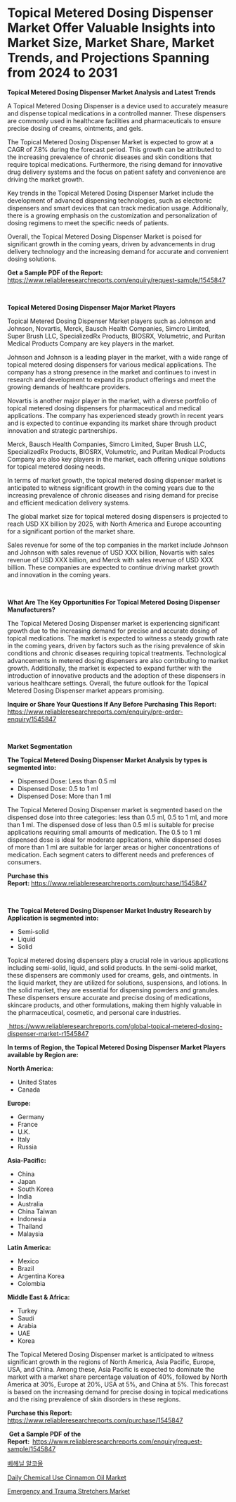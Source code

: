 <p><h1>Topical Metered Dosing Dispenser Market Offer Valuable Insights into Market Size, Market Share, Market Trends, and Projections Spanning from 2024 to 2031</h1></p><p><strong>Topical Metered Dosing Dispenser Market Analysis and Latest Trends</strong></p>
<p><p>A Topical Metered Dosing Dispenser is a device used to accurately measure and dispense topical medications in a controlled manner. These dispensers are commonly used in healthcare facilities and pharmaceuticals to ensure precise dosing of creams, ointments, and gels.</p><p>The Topical Metered Dosing Dispenser Market is expected to grow at a CAGR of 7.8% during the forecast period. This growth can be attributed to the increasing prevalence of chronic diseases and skin conditions that require topical medications. Furthermore, the rising demand for innovative drug delivery systems and the focus on patient safety and convenience are driving the market growth.</p><p>Key trends in the Topical Metered Dosing Dispenser Market include the development of advanced dispensing technologies, such as electronic dispensers and smart devices that can track medication usage. Additionally, there is a growing emphasis on the customization and personalization of dosing regimens to meet the specific needs of patients.</p><p>Overall, the Topical Metered Dosing Dispenser Market is poised for significant growth in the coming years, driven by advancements in drug delivery technology and the increasing demand for accurate and convenient dosing solutions.</p></p>
<p><strong>Get a Sample PDF of the Report:&nbsp;</strong> <a href="https://www.reliableresearchreports.com/enquiry/request-sample/1545847">https://www.reliableresearchreports.com/enquiry/request-sample/1545847</a></p>
<p>&nbsp;</p>
<p><strong>Topical Metered Dosing Dispenser Major Market Players</strong></p>
<p><p>Topical Metered Dosing Dispenser Market players such as Johnson and Johnson, Novartis, Merck, Bausch Health Companies, Simcro Limited, Super Brush LLC, SpecializedRx Products, BIOSRX, Volumetric, and Puritan Medical Products Company are key players in the market.</p><p>Johnson and Johnson is a leading player in the market, with a wide range of topical metered dosing dispensers for various medical applications. The company has a strong presence in the market and continues to invest in research and development to expand its product offerings and meet the growing demands of healthcare providers.</p><p>Novartis is another major player in the market, with a diverse portfolio of topical metered dosing dispensers for pharmaceutical and medical applications. The company has experienced steady growth in recent years and is expected to continue expanding its market share through product innovation and strategic partnerships.</p><p>Merck, Bausch Health Companies, Simcro Limited, Super Brush LLC, SpecializedRx Products, BIOSRX, Volumetric, and Puritan Medical Products Company are also key players in the market, each offering unique solutions for topical metered dosing needs.</p><p>In terms of market growth, the topical metered dosing dispenser market is anticipated to witness significant growth in the coming years due to the increasing prevalence of chronic diseases and rising demand for precise and efficient medication delivery systems.</p><p>The global market size for topical metered dosing dispensers is projected to reach USD XX billion by 2025, with North America and Europe accounting for a significant portion of the market share.</p><p>Sales revenue for some of the top companies in the market include Johnson and Johnson with sales revenue of USD XXX billion, Novartis with sales revenue of USD XXX billion, and Merck with sales revenue of USD XXX billion. These companies are expected to continue driving market growth and innovation in the coming years.</p></p>
<p>&nbsp;</p>
<p><strong>What Are The Key Opportunities For Topical Metered Dosing Dispenser Manufacturers?</strong></p>
<p><p>The Topical Metered Dosing Dispenser market is experiencing significant growth due to the increasing demand for precise and accurate dosing of topical medications. The market is expected to witness a steady growth rate in the coming years, driven by factors such as the rising prevalence of skin conditions and chronic diseases requiring topical treatments. Technological advancements in metered dosing dispensers are also contributing to market growth. Additionally, the market is expected to expand further with the introduction of innovative products and the adoption of these dispensers in various healthcare settings. Overall, the future outlook for the Topical Metered Dosing Dispenser market appears promising.</p></p>
<p><strong>Inquire or Share Your Questions If Any Before Purchasing This Report:</strong> <a href="https://www.reliableresearchreports.com/enquiry/pre-order-enquiry/1545847">https://www.reliableresearchreports.com/enquiry/pre-order-enquiry/1545847</a></p>
<p>&nbsp;</p>
<p><strong>Market Segmentation</strong></p>
<p><strong>The Topical Metered Dosing Dispenser Market Analysis by types is segmented into:</strong></p>
<p><ul><li>Dispensed Dose: Less than 0.5 ml</li><li>Dispensed Dose: 0.5 to 1 ml</li><li>Dispensed Dose: More than 1 ml</li></ul></p>
<p><p>The Topical Metered Dosing Dispenser market is segmented based on the dispensed dose into three categories: less than 0.5 ml, 0.5 to 1 ml, and more than 1 ml. The dispensed dose of less than 0.5 ml is suitable for precise applications requiring small amounts of medication. The 0.5 to 1 ml dispensed dose is ideal for moderate applications, while dispensed doses of more than 1 ml are suitable for larger areas or higher concentrations of medication. Each segment caters to different needs and preferences of consumers.</p></p>
<p><strong>Purchase this Report:&nbsp;</strong><a href="https://www.reliableresearchreports.com/purchase/1545847">https://www.reliableresearchreports.com/purchase/1545847</a></p>
<p>&nbsp;</p>
<p><strong>The Topical Metered Dosing Dispenser Market Industry Research by Application is segmented into:</strong></p>
<p><ul><li>Semi-solid</li><li>Liquid</li><li>Solid</li></ul></p>
<p><p>Topical metered dosing dispensers play a crucial role in various applications including semi-solid, liquid, and solid products. In the semi-solid market, these dispensers are commonly used for creams, gels, and ointments. In the liquid market, they are utilized for solutions, suspensions, and lotions. In the solid market, they are essential for dispensing powders and granules. These dispensers ensure accurate and precise dosing of medications, skincare products, and other formulations, making them highly valuable in the pharmaceutical, cosmetic, and personal care industries.</p></p>
<p><a href="https://www.reliableresearchreports.com/global-topical-metered-dosing-dispenser-market-r1545847">&nbsp;https://www.reliableresearchreports.com/global-topical-metered-dosing-dispenser-market-r1545847</a></p>
<p><strong>In terms of Region, the Topical Metered Dosing Dispenser Market Players available by Region are:</strong></p>
<p>
    <p> <strong> North America: </strong>
        <ul>
            <li>United States</li>
            <li>Canada</li>
        </ul>
        </p> 
    <p> <strong> Europe: </strong>
        <ul>
            <li>Germany</li>
            <li>France</li>
            <li>U.K.</li>
            <li>Italy</li>
            <li>Russia</li>
        </ul>
        </p> 
    <p> <strong> Asia-Pacific: </strong>
        <ul>
            <li>China</li>
            <li>Japan</li>
            <li>South Korea</li>
            <li>India</li>
            <li>Australia</li>
            <li>China Taiwan</li>
            <li>Indonesia</li>
            <li>Thailand</li>
            <li>Malaysia</li>
        </ul>
        </p> 
    <p> <strong> Latin America: </strong>
        <ul>
            <li>Mexico</li>
            <li>Brazil</li>
            <li>Argentina Korea</li>
            <li>Colombia</li>
        </ul>
        </p> 
    <p> <strong> Middle East & Africa: </strong>
        <ul>
            <li>Turkey</li>
            <li>Saudi</li>
            <li>Arabia</li>
            <li>UAE</li>
            <li>Korea</li>
        </ul>
    </p>
    </p>
<p><p>The Topical Metered Dosing Dispenser market is anticipated to witness significant growth in the regions of North America, Asia Pacific, Europe, USA, and China. Among these, Asia Pacific is expected to dominate the market with a market share percentage valuation of 40%, followed by North America at 30%, Europe at 20%, USA at 5%, and China at 5%. This forecast is based on the increasing demand for precise dosing in topical medications and the rising prevalence of skin disorders in these regions.</p></p>
<p><strong>Purchase this Report: </strong><a href="https://www.reliableresearchreports.com/purchase/1545847">https://www.reliableresearchreports.com/purchase/1545847</a></p>
<p>&nbsp;<strong>Get a Sample PDF of the Report:&nbsp;&nbsp;</strong><a href="https://www.reliableresearchreports.com/enquiry/request-sample/1545847">https://www.reliableresearchreports.com/enquiry/request-sample/1545847</a></p>
<p><strong></strong></p>
<p><p><a href="https://github.com/lzrvbyqzftro57/Market-Research-Report-List-2/blob/main/771250946534.md">베헤닐 알코올</a></p><p><a href="https://meowing-canidae-761.notion.site/Daily-Chemical-Use-Cinnamon-Oil-Market-Research-Report-Its-History-and-Forecast-2024-to-2031-6bfb0772a23f4f34a4d73ecfe89f793f">Daily Chemical Use Cinnamon Oil Market</a></p><p><a href="https://github.com/RoccoManning/Market-Research-Report-List-4/blob/main/emergency-and-trauma-stretchers-market.md">Emergency and Trauma Stretchers Market</a></p></p>